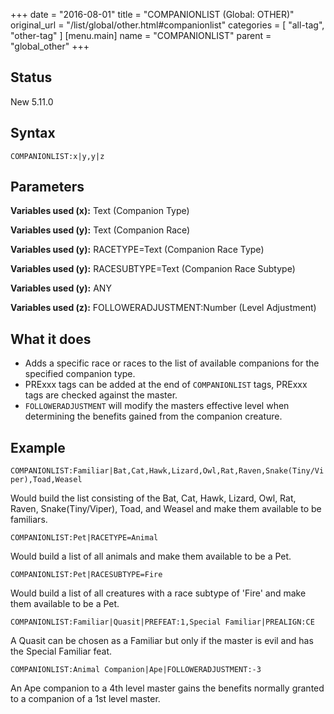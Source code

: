 +++
date = "2016-08-01"
title = "COMPANIONLIST (Global: OTHER)"
original_url = "/list/global/other.html#companionlist"
categories = [ "all-tag", "other-tag" ]
[menu.main]
    name = "COMPANIONLIST"
    parent = "global_other"
+++

## Status

New 5.11.0

## Syntax

`COMPANIONLIST:x|y,y|z`

## Parameters




**Variables used (x):** Text (Companion Type)

**Variables used (y):** Text (Companion Race)

**Variables used (y):** RACETYPE=Text (Companion Race Type)

**Variables used (y):** RACESUBTYPE=Text (Companion Race Subtype)

**Variables used (y):** ANY

**Variables used (z):** FOLLOWERADJUSTMENT:Number (Level Adjustment)

What it does
------------

-   Adds a specific race or races to the list of available companions
    for the specified companion type.
-   PRExxx tags can be added at the end of `COMPANIONLIST` tags, PRExxx
    tags are checked against the master.
-   `FOLLOWERADJUSTMENT` will modify the masters effective level when
    determining the benefits gained from the companion creature.

Example
-------

`COMPANIONLIST:Familiar|Bat,Cat,Hawk,Lizard,Owl,Rat,Raven,Snake(Tiny/Viper),Toad,Weasel`

Would build the list consisting of the Bat, Cat, Hawk, Lizard, Owl, Rat,
Raven, Snake(Tiny/Viper), Toad, and Weasel and make them available to be
familiars.

`COMPANIONLIST:Pet|RACETYPE=Animal`

Would build a list of all animals and make them available to be a Pet.

`COMPANIONLIST:Pet|RACESUBTYPE=Fire`

Would build a list of all creatures with a race subtype of 'Fire' and
make them available to be a Pet.

`COMPANIONLIST:Familiar|Quasit|PREFEAT:1,Special Familiar|PREALIGN:CE`

A Quasit can be chosen as a Familiar but only if the master is evil and
has the Special Familiar feat.

`COMPANIONLIST:Animal Companion|Ape|FOLLOWERADJUSTMENT:-3`

An Ape companion to a 4th level master gains the benefits normally
granted to a companion of a 1st level master.


